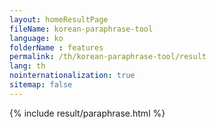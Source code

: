 ```yaml
---
layout: homeResultPage
fileName: korean-paraphrase-tool
language: ko
folderName : features
permalink: /th/korean-paraphrase-tool/result
lang: th
nointernationalization: true
sitemap: false
---
```

{% include result/paraphrase.html %}

<script src="/js/result/paraprashing.js" data-foldername="{{page.folderName}}" data-lang="{{page.lang}}"></script>